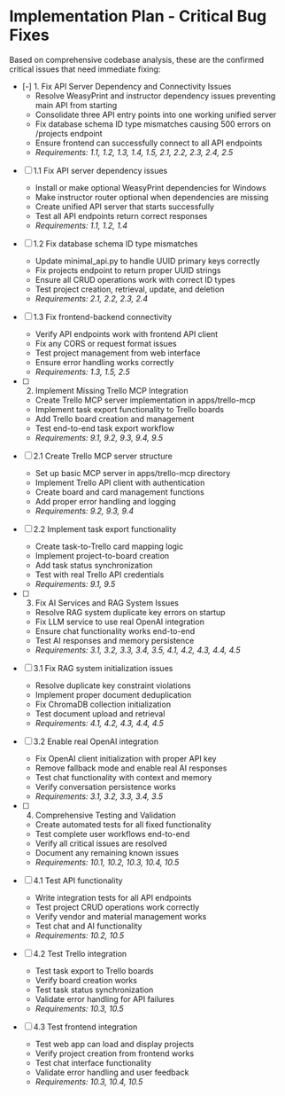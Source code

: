 # Implementation Plan - Critical Bug Fixes

Based on comprehensive codebase analysis, these are the confirmed critical issues that need immediate fixing:


- [-] 1. Fix API Server Dependency and Connectivity Issues
  - Resolve WeasyPrint and instructor dependency issues preventing main API from starting
  - Consolidate three API entry points into one working unified server
  - Fix database schema ID type mismatches causing 500 errors on /projects endpoint
  - Ensure frontend can successfully connect to all API endpoints
  - _Requirements: 1.1, 1.2, 1.3, 1.4, 1.5, 2.1, 2.2, 2.3, 2.4, 2.5_

- [ ] 1.1 Fix API server dependency issues
  - Install or make optional WeasyPrint dependencies for Windows
  - Make instructor router optional when dependencies are missing
  - Create unified API server that starts successfully
  - Test all API endpoints return correct responses
  - _Requirements: 1.1, 1.2, 1.4_

- [ ] 1.2 Fix database schema ID type mismatches
  - Update minimal_api.py to handle UUID primary keys correctly
  - Fix projects endpoint to return proper UUID strings
  - Ensure all CRUD operations work with correct ID types
  - Test project creation, retrieval, update, and deletion
  - _Requirements: 2.1, 2.2, 2.3, 2.4_

- [ ] 1.3 Fix frontend-backend connectivity
  - Verify API endpoints work with frontend API client
  - Fix any CORS or request format issues
  - Test project management from web interface
  - Ensure error handling works correctly
  - _Requirements: 1.3, 1.5, 2.5_

- [ ] 2. Implement Missing Trello MCP Integration
  - Create Trello MCP server implementation in apps/trello-mcp
  - Implement task export functionality to Trello boards
  - Add Trello board creation and management
  - Test end-to-end task export workflow
  - _Requirements: 9.1, 9.2, 9.3, 9.4, 9.5_

- [ ] 2.1 Create Trello MCP server structure
  - Set up basic MCP server in apps/trello-mcp directory
  - Implement Trello API client with authentication
  - Create board and card management functions
  - Add proper error handling and logging
  - _Requirements: 9.2, 9.3, 9.4_

- [ ] 2.2 Implement task export functionality
  - Create task-to-Trello card mapping logic
  - Implement project-to-board creation
  - Add task status synchronization
  - Test with real Trello API credentials
  - _Requirements: 9.1, 9.5_

- [ ] 3. Fix AI Services and RAG System Issues
  - Resolve RAG system duplicate key errors on startup
  - Fix LLM service to use real OpenAI integration
  - Ensure chat functionality works end-to-end
  - Test AI responses and memory persistence
  - _Requirements: 3.1, 3.2, 3.3, 3.4, 3.5, 4.1, 4.2, 4.3, 4.4, 4.5_

- [ ] 3.1 Fix RAG system initialization issues
  - Resolve duplicate key constraint violations
  - Implement proper document deduplication
  - Fix ChromaDB collection initialization
  - Test document upload and retrieval
  - _Requirements: 4.1, 4.2, 4.3, 4.4, 4.5_

- [ ] 3.2 Enable real OpenAI integration
  - Fix OpenAI client initialization with proper API key
  - Remove fallback mode and enable real AI responses
  - Test chat functionality with context and memory
  - Verify conversation persistence works
  - _Requirements: 3.1, 3.2, 3.3, 3.4, 3.5_

- [ ] 4. Comprehensive Testing and Validation
  - Create automated tests for all fixed functionality
  - Test complete user workflows end-to-end
  - Verify all critical issues are resolved
  - Document any remaining known issues
  - _Requirements: 10.1, 10.2, 10.3, 10.4, 10.5_

- [ ] 4.1 Test API functionality
  - Write integration tests for all API endpoints
  - Test project CRUD operations work correctly
  - Verify vendor and material management works
  - Test chat and AI functionality
  - _Requirements: 10.2, 10.5_

- [ ] 4.2 Test Trello integration
  - Test task export to Trello boards
  - Verify board creation works
  - Test task status synchronization
  - Validate error handling for API failures
  - _Requirements: 10.3, 10.5_

- [ ] 4.3 Test frontend integration
  - Test web app can load and display projects
  - Verify project creation from frontend works
  - Test chat interface functionality
  - Validate error handling and user feedback
  - _Requirements: 10.3, 10.4, 10.5_